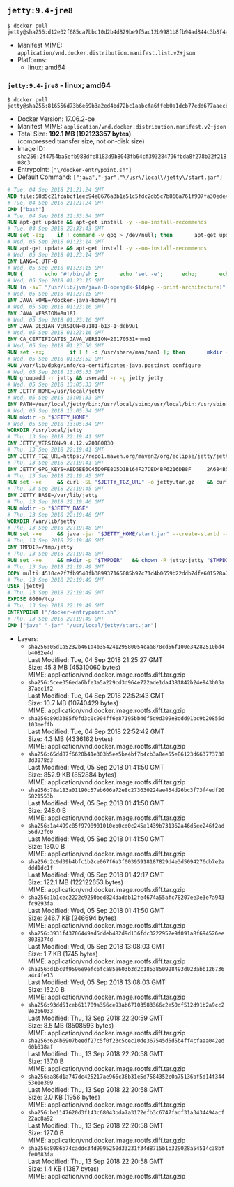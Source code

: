 ## `jetty:9.4-jre8`

```console
$ docker pull jetty@sha256:d12e32f685ca7bbc10d2b4d829be9f5ac12b9981b8fb94ad844c3b8f4aa87564
```

-	Manifest MIME: `application/vnd.docker.distribution.manifest.list.v2+json`
-	Platforms:
	-	linux; amd64

### `jetty:9.4-jre8` - linux; amd64

```console
$ docker pull jetty@sha256:816556d73b6e69b3a2ed4bd72bc1aabcfa6ffeb0a1dcb77edd677aaecb470bae
```

-	Docker Version: 17.06.2-ce
-	Manifest MIME: `application/vnd.docker.distribution.manifest.v2+json`
-	Total Size: **192.1 MB (192123357 bytes)**  
	(compressed transfer size, not on-disk size)
-	Image ID: `sha256:2f4754ba5efb988dfe8183d9b8043fb64cf393284796fbda8f278b32f21808c3`
-	Entrypoint: `["\/docker-entrypoint.sh"]`
-	Default Command: `["java","-jar","\/usr\/local\/jetty\/start.jar"]`

```dockerfile
# Tue, 04 Sep 2018 21:21:24 GMT
ADD file:58d5c21fcabcf1eec94e8676a3b1e51c5fdc2db5c7b866a761f907fa30ede4d8 in / 
# Tue, 04 Sep 2018 21:21:24 GMT
CMD ["bash"]
# Tue, 04 Sep 2018 22:33:34 GMT
RUN apt-get update && apt-get install -y --no-install-recommends 		ca-certificates 		curl 		netbase 		wget 	&& rm -rf /var/lib/apt/lists/*
# Tue, 04 Sep 2018 22:33:43 GMT
RUN set -ex; 	if ! command -v gpg > /dev/null; then 		apt-get update; 		apt-get install -y --no-install-recommends 			gnupg 			dirmngr 		; 		rm -rf /var/lib/apt/lists/*; 	fi
# Wed, 05 Sep 2018 01:23:14 GMT
RUN apt-get update && apt-get install -y --no-install-recommends 		bzip2 		unzip 		xz-utils 	&& rm -rf /var/lib/apt/lists/*
# Wed, 05 Sep 2018 01:23:14 GMT
ENV LANG=C.UTF-8
# Wed, 05 Sep 2018 01:23:15 GMT
RUN { 		echo '#!/bin/sh'; 		echo 'set -e'; 		echo; 		echo 'dirname "$(dirname "$(readlink -f "$(which javac || which java)")")"'; 	} > /usr/local/bin/docker-java-home 	&& chmod +x /usr/local/bin/docker-java-home
# Wed, 05 Sep 2018 01:23:15 GMT
RUN ln -svT "/usr/lib/jvm/java-8-openjdk-$(dpkg --print-architecture)" /docker-java-home
# Wed, 05 Sep 2018 01:23:15 GMT
ENV JAVA_HOME=/docker-java-home/jre
# Wed, 05 Sep 2018 01:23:16 GMT
ENV JAVA_VERSION=8u181
# Wed, 05 Sep 2018 01:23:16 GMT
ENV JAVA_DEBIAN_VERSION=8u181-b13-1~deb9u1
# Wed, 05 Sep 2018 01:23:16 GMT
ENV CA_CERTIFICATES_JAVA_VERSION=20170531+nmu1
# Wed, 05 Sep 2018 01:23:50 GMT
RUN set -ex; 		if [ ! -d /usr/share/man/man1 ]; then 		mkdir -p /usr/share/man/man1; 	fi; 		apt-get update; 	apt-get install -y --no-install-recommends 		openjdk-8-jre="$JAVA_DEBIAN_VERSION" 		ca-certificates-java="$CA_CERTIFICATES_JAVA_VERSION" 	; 	rm -rf /var/lib/apt/lists/*; 		[ "$(readlink -f "$JAVA_HOME")" = "$(docker-java-home)" ]; 		update-alternatives --get-selections | awk -v home="$(readlink -f "$JAVA_HOME")" 'index($3, home) == 1 { $2 = "manual"; print | "update-alternatives --set-selections" }'; 	update-alternatives --query java | grep -q 'Status: manual'
# Wed, 05 Sep 2018 01:23:52 GMT
RUN /var/lib/dpkg/info/ca-certificates-java.postinst configure
# Wed, 05 Sep 2018 13:05:33 GMT
RUN groupadd -r jetty && useradd -r -g jetty jetty
# Wed, 05 Sep 2018 13:05:33 GMT
ENV JETTY_HOME=/usr/local/jetty
# Wed, 05 Sep 2018 13:05:33 GMT
ENV PATH=/usr/local/jetty/bin:/usr/local/sbin:/usr/local/bin:/usr/sbin:/usr/bin:/sbin:/bin
# Wed, 05 Sep 2018 13:05:34 GMT
RUN mkdir -p "$JETTY_HOME"
# Wed, 05 Sep 2018 13:05:34 GMT
WORKDIR /usr/local/jetty
# Thu, 13 Sep 2018 22:19:41 GMT
ENV JETTY_VERSION=9.4.12.v20180830
# Thu, 13 Sep 2018 22:19:41 GMT
ENV JETTY_TGZ_URL=https://repo1.maven.org/maven2/org/eclipse/jetty/jetty-home/9.4.12.v20180830/jetty-home-9.4.12.v20180830.tar.gz
# Thu, 13 Sep 2018 22:19:41 GMT
ENV JETTY_GPG_KEYS=AED5EE6C45D0FE8D5D1B164F27DED4BF6216DB8F 	2A684B57436A81FA8706B53C61C3351A438A3B7D 	5989BAF76217B843D66BE55B2D0E1FB8FE4B68B4 	B59B67FD7904984367F931800818D9D68FB67BAC 	BFBB21C246D7776836287A48A04E0C74ABB35FEA 	8B096546B1A8F02656B15D3B1677D141BCF3584D 	FBA2B18D238AB852DF95745C76157BDF03D0DCD6 	5C9579B3DB2E506429319AAEF33B071B29559E1E
# Thu, 13 Sep 2018 22:19:45 GMT
RUN set -xe 	&& curl -SL "$JETTY_TGZ_URL" -o jetty.tar.gz 	&& curl -SL "$JETTY_TGZ_URL.asc" -o jetty.tar.gz.asc 	&& export GNUPGHOME="$(mktemp -d)" 	&& for key in $JETTY_GPG_KEYS; do 		gpg --keyserver ha.pool.sks-keyservers.net --recv-keys "$key"; done 	&& gpg --batch --verify jetty.tar.gz.asc jetty.tar.gz 	&& rm -rf "$GNUPGHOME" 	&& tar -xvf jetty.tar.gz --strip-components=1 	&& sed -i '/jetty-logging/d' etc/jetty.conf 	&& rm jetty.tar.gz* 	&& rm -rf /tmp/hsperfdata_root
# Thu, 13 Sep 2018 22:19:45 GMT
ENV JETTY_BASE=/var/lib/jetty
# Thu, 13 Sep 2018 22:19:46 GMT
RUN mkdir -p "$JETTY_BASE"
# Thu, 13 Sep 2018 22:19:46 GMT
WORKDIR /var/lib/jetty
# Thu, 13 Sep 2018 22:19:48 GMT
RUN set -xe 	&& java -jar "$JETTY_HOME/start.jar" --create-startd --add-to-start="server,http,deploy,jsp,jstl,ext,resources,websocket" 	&& chown -R jetty:jetty "$JETTY_BASE" 	&& rm -rf /tmp/hsperfdata_root
# Thu, 13 Sep 2018 22:19:48 GMT
ENV TMPDIR=/tmp/jetty
# Thu, 13 Sep 2018 22:19:48 GMT
RUN set -xe 	&& mkdir -p "$TMPDIR" 	&& chown -R jetty:jetty "$TMPDIR"
# Thu, 13 Sep 2018 22:19:49 GMT
COPY multi:4510ce2f7fb9540fb389937165085b97c71d4b0659b22ddb7dfe601528a7461a in / 
# Thu, 13 Sep 2018 22:19:49 GMT
USER [jetty]
# Thu, 13 Sep 2018 22:19:49 GMT
EXPOSE 8080/tcp
# Thu, 13 Sep 2018 22:19:49 GMT
ENTRYPOINT ["/docker-entrypoint.sh"]
# Thu, 13 Sep 2018 22:19:49 GMT
CMD ["java" "-jar" "/usr/local/jetty/start.jar"]
```

-	Layers:
	-	`sha256:05d1a5232b461a4b35424129580054caa878cd56f100e34282510bd4b4082e4d`  
		Last Modified: Tue, 04 Sep 2018 21:25:27 GMT  
		Size: 45.3 MB (45310060 bytes)  
		MIME: application/vnd.docker.image.rootfs.diff.tar.gzip
	-	`sha256:5cee356eda6bfe3a5a229cd3d964e722ade1da4381842b24e943b03a37aec1f2`  
		Last Modified: Tue, 04 Sep 2018 22:52:43 GMT  
		Size: 10.7 MB (10740429 bytes)  
		MIME: application/vnd.docker.image.rootfs.diff.tar.gzip
	-	`sha256:89d3385f0fd3c0c904ff6e87195bb46f5d9d309e8ddd91bc9b20855d103eeffb`  
		Last Modified: Tue, 04 Sep 2018 22:52:42 GMT  
		Size: 4.3 MB (4336162 bytes)  
		MIME: application/vnd.docker.image.rootfs.diff.tar.gzip
	-	`sha256:65dd87f6620b41e303b5ee5be4bf7b4cb3a8ee55e86123d6637737383d3078d3`  
		Last Modified: Wed, 05 Sep 2018 01:41:50 GMT  
		Size: 852.9 KB (852884 bytes)  
		MIME: application/vnd.docker.image.rootfs.diff.tar.gzip
	-	`sha256:78a183a01190c57eb606a72e8c273630224ae454d26bc3f73f4edf205821553b`  
		Last Modified: Wed, 05 Sep 2018 01:41:50 GMT  
		Size: 248.0 B  
		MIME: application/vnd.docker.image.rootfs.diff.tar.gzip
	-	`sha256:1a4499c85f9798901010eb0cd0c245a1439b731362a46d5ee246f2ad56d72fc0`  
		Last Modified: Wed, 05 Sep 2018 01:41:50 GMT  
		Size: 130.0 B  
		MIME: application/vnd.docker.image.rootfs.diff.tar.gzip
	-	`sha256:2c9d39b4bfc1b2ce067f6a3f00395918187829d4e3d5094276db7e2addd1dc1f`  
		Last Modified: Wed, 05 Sep 2018 01:42:17 GMT  
		Size: 122.1 MB (122122653 bytes)  
		MIME: application/vnd.docker.image.rootfs.diff.tar.gzip
	-	`sha256:1b1cec2222c9250bed824daddb12fe4674a55afc78207ee3e3e7a943fc9293fa`  
		Last Modified: Wed, 05 Sep 2018 01:41:50 GMT  
		Size: 246.7 KB (246694 bytes)  
		MIME: application/vnd.docker.image.rootfs.diff.tar.gzip
	-	`sha256:3931f43706449ad5ddeb482d9d136fdc3222952e9f091a8f694526ee8038374d`  
		Last Modified: Wed, 05 Sep 2018 13:08:03 GMT  
		Size: 1.7 KB (1745 bytes)  
		MIME: application/vnd.docker.image.rootfs.diff.tar.gzip
	-	`sha256:d1bc0f9596e9efc6fca85e603b3d2c1853850928493d023abb126736a4c4fe13`  
		Last Modified: Wed, 05 Sep 2018 13:08:03 GMT  
		Size: 152.0 B  
		MIME: application/vnd.docker.image.rootfs.diff.tar.gzip
	-	`sha256:93dd51ceb611789a356ce93ab67103583366c2e50df512d91b2a9cc28e266033`  
		Last Modified: Thu, 13 Sep 2018 22:20:59 GMT  
		Size: 8.5 MB (8508593 bytes)  
		MIME: application/vnd.docker.image.rootfs.diff.tar.gzip
	-	`sha256:624b6907beedf27c5f0f23c5cec10de367545d5d5b4ff4cfaaa042ed60b538af`  
		Last Modified: Thu, 13 Sep 2018 22:20:58 GMT  
		Size: 137.0 B  
		MIME: application/vnd.docker.image.rootfs.diff.tar.gzip
	-	`sha256:a86d1a747dc425217ae966c36b31e5d7584352c0a75136bf5d14f34453e1e309`  
		Last Modified: Thu, 13 Sep 2018 22:20:58 GMT  
		Size: 2.0 KB (1956 bytes)  
		MIME: application/vnd.docker.image.rootfs.diff.tar.gzip
	-	`sha256:be1147620d3f143c68043bda7a3172efb3c6747fadf31a3434494acf22ac8a92`  
		Last Modified: Thu, 13 Sep 2018 22:20:58 GMT  
		Size: 127.0 B  
		MIME: application/vnd.docker.image.rootfs.diff.tar.gzip
	-	`sha256:8086b74caddc34d9995250d33231f34d8715b1b329028a54514c38bffe0683fa`  
		Last Modified: Thu, 13 Sep 2018 22:20:58 GMT  
		Size: 1.4 KB (1387 bytes)  
		MIME: application/vnd.docker.image.rootfs.diff.tar.gzip
